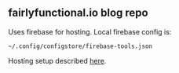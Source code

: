 ## fairlyfunctional.io blog repo

Uses firebase for hosting. Local firebase config is:

    ~/.config/configstore/firebase-tools.json

Hosting setup described [here](https://medium.freecodecamp.org/hugo-firebase-how-to-create-your-own-dynamic-website-for-free-in-minutes-463b4fb7bf5a).
